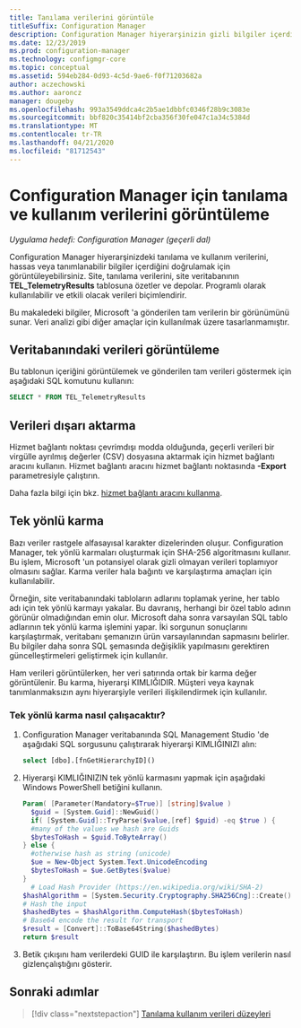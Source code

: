 ```yaml
---
title: Tanılama verilerini görüntüle
titleSuffix: Configuration Manager
description: Configuration Manager hiyerarşinizin gizli bilgiler içerdiğini onaylamak için tanılama ve kullanım verilerini görüntüleyin.
ms.date: 12/23/2019
ms.prod: configuration-manager
ms.technology: configmgr-core
ms.topic: conceptual
ms.assetid: 594eb284-0d93-4c5d-9ae6-f0f71203682a
author: aczechowski
ms.author: aaroncz
manager: dougeby
ms.openlocfilehash: 993a3549ddca4c2b5ae1dbbfc0346f28b9c3083e
ms.sourcegitcommit: bbf820c35414bf2cba356f30fe047c1a34c5384d
ms.translationtype: MT
ms.contentlocale: tr-TR
ms.lasthandoff: 04/21/2020
ms.locfileid: "81712543"
---
```

# <a name="how-to-view-diagnostics-and-usage-data-for-configuration-manager"></a>Configuration Manager için tanılama ve kullanım verilerini görüntüleme

*Uygulama hedefi: Configuration Manager (geçerli dal)*

Configuration Manager hiyerarşinizdeki tanılama ve kullanım verilerini, hassas veya tanımlanabilir bilgiler içerdiğini doğrulamak için görüntüleyebilirsiniz. Site, tanılama verilerini, site veritabanının **TEL_TelemetryResults** tablosuna özetler ve depolar. Programlı olarak kullanılabilir ve etkili olacak verileri biçimlendirir.

Bu makaledeki bilgiler, Microsoft 'a gönderilen tam verilerin bir görünümünü sunar. Veri analizi gibi diğer amaçlar için kullanılmak üzere tasarlanmamıştır.  

## <a name="view-data-in-database"></a>Veritabanındaki verileri görüntüleme

Bu tablonun içeriğini görüntülemek ve gönderilen tam verileri göstermek için aşağıdaki SQL komutunu kullanın:  

``` SQL
SELECT * FROM TEL_TelemetryResults
```

## <a name="export-the-data"></a>Verileri dışarı aktarma

Hizmet bağlantı noktası çevrimdışı modda olduğunda, geçerli verileri bir virgülle ayrılmış değerler (CSV) dosyasına aktarmak için hizmet bağlantı aracını kullanın. Hizmet bağlantı aracını hizmet bağlantı noktasında **-Export** parametresiyle çalıştırın.

Daha fazla bilgi için bkz. [hizmet bağlantı aracını kullanma](../../servers/manage/use-the-service-connection-tool.md).

## <a name="one-way-hashes"></a><a name="bkmk_hashes"></a>Tek yönlü karma

Bazı veriler rastgele alfasayısal karakter dizelerinden oluşur. Configuration Manager, tek yönlü karmaları oluşturmak için SHA-256 algoritmasını kullanır. Bu işlem, Microsoft 'un potansiyel olarak gizli olmayan verileri toplamıyor olmasını sağlar. Karma veriler hala bağıntı ve karşılaştırma amaçları için kullanılabilir.

Örneğin, site veritabanındaki tabloların adlarını toplamak yerine, her tablo adı için tek yönlü karmayı yakalar. Bu davranış, herhangi bir özel tablo adının görünür olmadığından emin olur. Microsoft daha sonra varsayılan SQL tablo adlarının tek yönlü karma işlemini yapar. İki sorgunun sonuçlarını karşılaştırmak, veritabanı şemanızın ürün varsayılanından sapmasını belirler. Bu bilgiler daha sonra SQL şemasında değişiklik yapılmasını gerektiren güncelleştirmeleri geliştirmek için kullanılır.  

Ham verileri görüntülerken, her veri satırında ortak bir karma değer görüntülenir. Bu karma, hiyerarşi KIMLIĞIDIR. Müşteri veya kaynak tanımlanmaksızın aynı hiyerarşiyle verileri ilişkilendirmek için kullanılır.

### <a name="how-the-one-way-hash-works"></a>Tek yönlü karma nasıl çalışacaktır?

1. Configuration Manager veritabanında SQL Management Studio 'de aşağıdaki SQL sorgusunu çalıştırarak hiyerarşi KIMLIĞINIZI alın:

    ``` SQL
    select [dbo].[fnGetHierarchyID]()
    ```

2. Hiyerarşi KIMLIĞINIZIN tek yönlü karmasını yapmak için aşağıdaki Windows PowerShell betiğini kullanın.  

    ``` PowerShell
    Param( [Parameter(Mandatory=$True)] [string]$value )  
      $guid = [System.Guid]::NewGuid()  
      if( [System.Guid]::TryParse($value,[ref] $guid) -eq $true ) {  
      #many of the values we hash are Guids  
      $bytesToHash = $guid.ToByteArray()  
    } else {  
      #otherwise hash as string (unicode)  
      $ue = New-Object System.Text.UnicodeEncoding  
      $bytesToHash = $ue.GetBytes($value)
    }  
      # Load Hash Provider (https://en.wikipedia.org/wiki/SHA-2)
    $hashAlgorithm = [System.Security.Cryptography.SHA256Cng]::Create()
    # Hash the input
    $hashedBytes = $hashAlgorithm.ComputeHash($bytesToHash)
    # Base64 encode the result for transport
    $result = [Convert]::ToBase64String($hashedBytes)
    return $result
    ```

3. Betik çıkışını ham verilerdeki GUID ile karşılaştırın. Bu işlem verilerin nasıl gizlençalıştığını gösterir.

## <a name="next-steps"></a>Sonraki adımlar

> [!div class="nextstepaction"]
> [Tanılama kullanım verileri düzeyleri](levels-overview.md)
